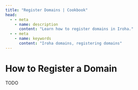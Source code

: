```yaml
---
title: "Register Domains | Cookbook"
head:
  - - meta
    - name: description
      content: "Learn how to register domains in Iroha."
  - - meta
    - name: keywords
      content: "Iroha domains, registering domains"
---
```


# How to Register a Domain

TODO